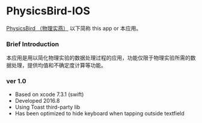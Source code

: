 # PhysicsBird-IOS
[PhysicsBird （物理实燕）]((http://blog.xmsec.cc/blog/2016/02/04/Physics-Bird/)) 以下简称 this app or 本应用。
### Brief Introduction
本应用是用以简化物理实验的数据处理过程的应用，功能仅限于物理实验所需的数据处理，提供均值和不确定度计算等功能。

### ver 1.0
- Based on xcode 7.3.1 (swift)
- Developed 2016.8
- Using Toast third-party lib
- Has been optimized to hide keyboard when tapping outside textfield


